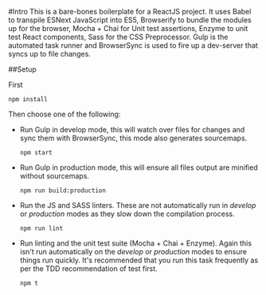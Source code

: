 #Intro
This is a bare-bones boilerplate for a ReactJS project.  It uses Babel to transpile ESNext JavaScript into ES5, Browserify to bundle the modules up for the browser, Mocha + Chai for Unit test assertions, Enzyme to unit test React components, Sass for the CSS Preprocessor.  Gulp is the automated task runner and BrowserSync is used to fire up a dev-server that syncs up to file changes.

##Setup

First
```
npm install
``` 

Then choose one of the following:
* Run Gulp in develop mode, this will watch over files for changes and sync them with BrowserSync, this mode also generates sourcemaps.
  ```
  npm start
  ``` 

* Run Gulp in production mode, this will ensure all files output are minified without sourcemaps.  
  ```
  npm run build:production
  ```

* Run the JS and SASS linters.  These are not automatically run in _develop_ or _production_ modes as they slow down the compilation process.  
  ```
  npm run lint
  ```

* Run linting and the unit test suite (Mocha + Chai + Enzyme).  Again this isn't run automatically on the _develop_ or _production_ modes to ensure things run quickly.  It's recommended that you run this task frequently as per the TDD recommendation of test first.
  ```
  npm t
  ```
